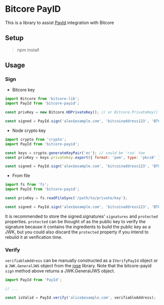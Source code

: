 # Bitcore PayID

This is a library to assist [PayId](https://payid.org/) integration with Bitcore

## Setup
> npm install

## Usage

### Sign
* Bitcore key
```javascript
import Bitcore from 'bitcore-lib';
import PayId from 'bitcore-payid';

const privKey = new Bitcore.HDPrivateKey(); // or Bitcore.PrivateKey() for a non-hierarchically derived private key

const signed = PayId.sign('alex$example.com', 'bitcoinaddress123', 'BTC', privKey.toString());
```

* Node crypto key
```javascript
import crypto from 'crypto';
import PayId from 'bitcore-payid';

const keys = crypto.generateKeyPair('ec'); // could be 'rsa' too
const privKey = keys.privateKey.export({ format: 'pem', type: 'pkcs8' });

const signed = PayId.sign('alex$example.com', 'bitcoinaddress123', 'BTC', privKey);
```

* From file

```javascript
import fs from 'fs';
import PayId from 'bitcore-payid';

const privKey = fs.readFileSync('/path/to/private/key');

const signed = PayId.sign('alex$example.com', 'bitcoinaddress123', 'BTC', privKey);
```

It is recommended to store the signed.signatures' `signatures` and `protected` properties. `protected` can be thought of as the public key to verify the signature because it contains the ingredients to build the public key as a JWK, but you could also discard the `protected` property if you intend to rebuild it at verification time.


### Verify

`verifiableAddress` can be manually constructed as a `IVerifyPayId` object or a `JWK.GeneralJWS` object from the [jose](https://www.npmjs.com/package/jose) library. Note that the bitcore-payid `sign` method above returns a JWK.GeneralJWS object.

```javascript
import PayId from 'PayId';

// ...

const isValid = PayId.verify('alice$example.com', verifiableAddress);
```

